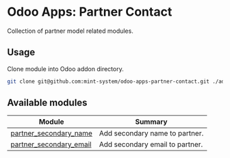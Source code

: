 # Odoo Apps: Partner Contact

Collection of partner model related modules.

## Usage

Clone module into Odoo addon directory.

```bash
git clone git@github.com:mint-system/odoo-apps-partner-contact.git ./addons/partner_contact
```

## Available modules

| Module                                              | Summary                        |
| --------------------------------------------------- | ------------------------------ |
| [partner_secondary_name](partner_secondary_name/)   | Add secondary name to partner. |
| [partner_secondary_email](partner_secondary_email/) | Add secondary email to partner. |
